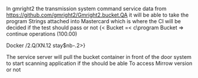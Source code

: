 In gmright2 the transmission system command service data from 
 https://github.com/gmright2/Gmright2.bucket.QA it will be able to take the program 
Strings attached into Mastercard which is where the CI will be decided if the test should pass or not 
{< Bucket =< c\program 
Bucket => continue operations (100.00)

Docker /2.Q/XN.12 stay$nb-.2>}

The service server will pull the bucket container in front of the door system to start scanning application if the should be able 
To access Mirrow version or not 
